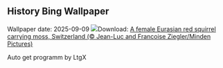 ## History Bing Wallpaper
Wallpaper date: 2025-09-09
![](https://www.bing.com/th?id=OHR.SwissSquirrel_EN-GB9077607879_UHD.jpg&w=1000)Download: [A female Eurasian red squirrel carrying moss, Switzerland (© Jean-Luc and Francoise Ziegler/Minden Pictures)](https://www.bing.com/th?id=OHR.SwissSquirrel_EN-GB9077607879_UHD.jpg)

Auto get programm by LtgX
